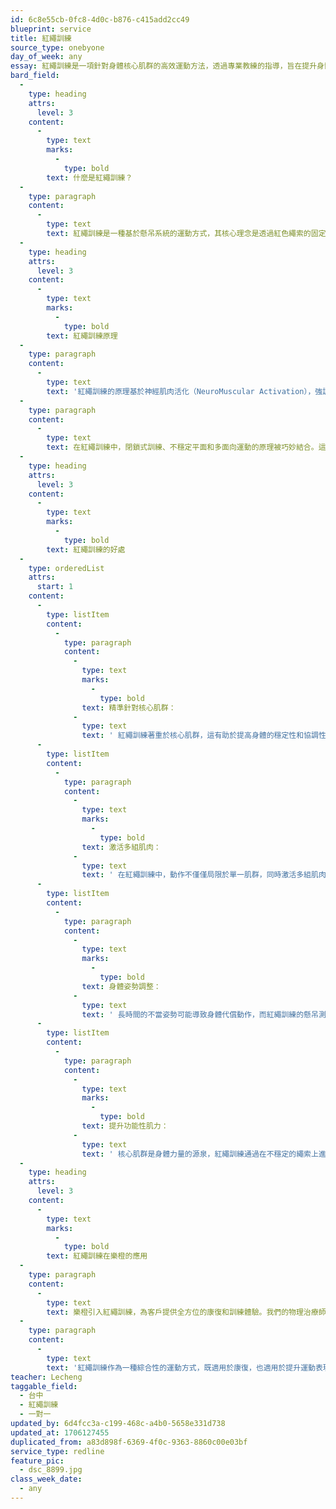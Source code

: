 ```yaml
---
id: 6c8e55cb-0fc8-4d0c-b876-c415add2cc49
blueprint: service
title: 紅繩訓練
source_type: onebyone
day_of_week: any
essay: 紅繩訓練是一項針對身體核心肌群的高效運動方法，透過專業教練的指導，旨在提升身體的穩定性和協調性。
bard_field:
  -
    type: heading
    attrs:
      level: 3
    content:
      -
        type: text
        marks:
          -
            type: bold
        text: 什麼是紅繩訓練？
  -
    type: paragraph
    content:
      -
        type: text
        text: 紅繩訓練是一種基於懸吊系統的運動方式，其核心理念是透過紅色繩索的固定點，利用身體重量進行各種動作。這種訓練方法源自於北歐挪威，經過臨床和研究的實證，已發展成一套針對治療、訓練和提升運動表現的綜合性系統。
  -
    type: heading
    attrs:
      level: 3
    content:
      -
        type: text
        marks:
          -
            type: bold
        text: 紅繩訓練原理
  -
    type: paragraph
    content:
      -
        type: text
        text: '紅繩訓練的原理基於神經肌肉活化（NeuroMuscular Activation），強調通過懸吊運動，激發身體核心肌群的活性。這不僅有助於改善身體的協調性，還能提升穩定性，減少姿勢不良和肌肉不平衡帶來的問題。'
  -
    type: paragraph
    content:
      -
        type: text
        text: 在紅繩訓練中，閉鎖式訓練、不穩定平面和多面向運動的原理被巧妙結合。這種結合使得在治療和訓練過程中能夠在無痛的狀態下進行微調動作，幫助身體恢復到正常、無痛的生活型態。
  -
    type: heading
    attrs:
      level: 3
    content:
      -
        type: text
        marks:
          -
            type: bold
        text: 紅繩訓練的好處
  -
    type: orderedList
    attrs:
      start: 1
    content:
      -
        type: listItem
        content:
          -
            type: paragraph
            content:
              -
                type: text
                marks:
                  -
                    type: bold
                text: 精準針對核心肌群：
              -
                type: text
                text: ' 紅繩訓練著重於核心肌群，這有助於提高身體的穩定性和協調性，有效預防和改善脊椎問題。'
      -
        type: listItem
        content:
          -
            type: paragraph
            content:
              -
                type: text
                marks:
                  -
                    type: bold
                text: 激活多組肌肉：
              -
                type: text
                text: ' 在紅繩訓練中，動作不僅僅局限於單一肌群，同時激活多組肌肉，從而提升肌力、耐力、平衡感和協調性。'
      -
        type: listItem
        content:
          -
            type: paragraph
            content:
              -
                type: text
                marks:
                  -
                    type: bold
                text: 身體姿勢調整：
              -
                type: text
                text: ' 長時間的不當姿勢可能導致身體代償動作，而紅繩訓練的懸吊測試可以評估身體在各平面和肌群中的能力，找出筋膜鍊的弱連結，有助於快速解除身體代償問題。'
      -
        type: listItem
        content:
          -
            type: paragraph
            content:
              -
                type: text
                marks:
                  -
                    type: bold
                text: 提升功能性肌力：
              -
                type: text
                text: ' 核心肌群是身體力量的源泉，紅繩訓練通過在不穩定的繩索上進行挑戰，有效地訓練身體核心穩定，同時提升功能性肌力。'
  -
    type: heading
    attrs:
      level: 3
    content:
      -
        type: text
        marks:
          -
            type: bold
        text: 紅繩訓練在樂橙的應用
  -
    type: paragraph
    content:
      -
        type: text
        text: 樂橙引入紅繩訓練，為客戶提供全方位的康復和訓練體驗。我們的物理治療師利用紅繩訓練的原理，為每位客戶制定個性化的訓練計畫。透過紅繩訓練，讓客戶感受到身體的穩定性和協調性的提升，從而達到更健康、更活力的生活。
  -
    type: paragraph
    content:
      -
        type: text
        text: '紅繩訓練作為一種綜合性的運動方式，既適用於康復，也適用於提升運動表現。樂橙將這一訓練方法引入服務項目中，期待為客戶提供更多元、更有效的運動選擇，助您達到身心靈的全面康復和健康目標。 本適能場的物理治療師皆已通過紅繩訓練培育認證。'
teacher: Lecheng
taggable_field:
  - 台中
  - 紅繩訓練
  - 一對一
updated_by: 6d4fcc3a-c199-468c-a4b0-5658e331d738
updated_at: 1706127455
duplicated_from: a83d898f-6369-4f0c-9363-8860c00e03bf
service_type: redline
feature_pic:
  - dsc_8899.jpg
class_week_date:
  - any
---
```

